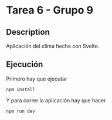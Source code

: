 # Tarea 6 - Grupo 9

## Description

Aplicación del clima hecha con Svelte.

## Ejecución

Primero hay que ejecutar

```
npm install
```

Y para correr la aplicación hay que hacer


```
npm run dev
```